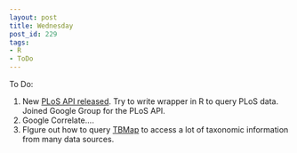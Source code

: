 ```yaml
---
layout: post
title: Wednesday
post_id: 229
tags: 
- R
- ToDo
---
```


<div>To Do:</div>
<ol>
	<li>New <a href="http://api.plos.org/" target="_blank">PLoS API released</a>. Try to write wrapper in R to query PLoS data. Joined Google Group for the PLoS API.</li>
	<li>Google Correlate....</li>
	<li>FIgure out how to query <a href="http://linnaeus.zoology.gla.ac.uk/~rpage/tbmap/" target="_blank">TBMap</a> to access a lot of taxonomic information from many data sources.</li>
</ol>